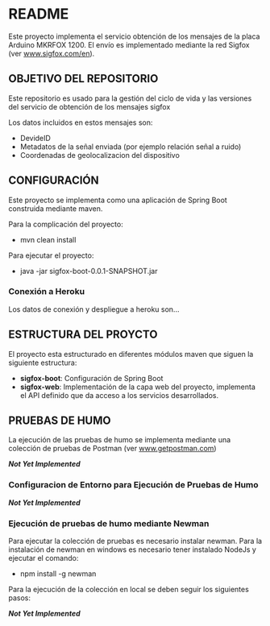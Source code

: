 # README #

Este proyecto implementa el servicio obtención de los mensajes de la placa Arduino MKRFOX 1200. El envío es implementado mediante la red Sigfox (ver www.sigfox.com/en).

## OBJETIVO DEL REPOSITORIO ##

Este repositorio es usado para la gestión del ciclo de vida y las versiones del servicio de obtención de los mensajes sigfox 

Los datos incluidos en estos mensajes son:
* DevideID
* Metadatos de la señal enviada (por ejemplo relación señal a ruido)
* Coordenadas de geolocalizacion del dispositivo

## CONFIGURACIÓN ##

Este proyecto se implementa como una aplicación de Spring Boot construida mediante maven.

Para la complicación del proyecto:

* mvn clean install

Para ejecutar el proyecto:

* java -jar sigfox-boot-0.0.1-SNAPSHOT.jar

### Conexión a Heroku ###

Los datos de conexión y despliegue a heroku son...

## ESTRUCTURA DEL PROYCTO ##

El proyecto esta estructurado en diferentes módulos maven que siguen la siguiente estructura:

* **sigfox-boot**: Configuración de Spring Boot
* **sigfox-web**: Implementación de la capa web del proyecto, implementa el API definido que da acceso a los servicios desarrollados.

## PRUEBAS DE HUMO ##

La ejecución de las pruebas de humo se implementa mediante una colección de pruebas de Postman (ver www.getpostman.com)

***Not Yet Implemented***

### Configuracion de Entorno para Ejecución de Pruebas de Humo ###

***Not Yet Implemented***

### Ejecución de pruebas de humo mediante Newman ###

Para ejecutar la colección de pruebas es necesario instalar newman. Para la instalación de newman en windows es necesario tener instalado NodeJs y ejecutar el comando:

* npm install -g newman

Para la ejecución de la colección en local se deben seguir los siguientes pasos:

***Not Yet Implemented***

